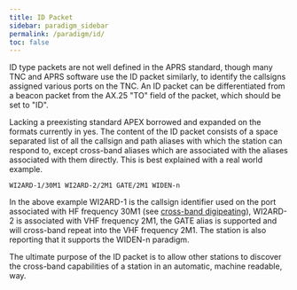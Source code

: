 ```yaml
---
title: ID Packet
sidebar: paradigm_sidebar
permalink: /paradigm/id/
toc: false
---
```


ID type packets are not well defined in the APRS standard, though many TNC and APRS software use the ID packet similarly, to identify the callsigns assigned various ports on the TNC. An ID packet can be differentiated from a beacon packet from the AX.25 "TO" field of the packet, which should be set to "ID".

Lacking a preexisting standard APEX borrowed and expanded on the formats currently in yes. The content of the ID packet consists of a space separated list of all the callsign and path aliases with which the station can respond to, except cross-band aliases which are associated with the aliases associated with them directly. This is best explained with a real world example.

    WI2ARD-1/30M1 WI2ARD-2/2M1 GATE/2M1 WIDEN-n

In the above example WI2ARD-1 is the callsign identifier used on the port associated with HF frequency 30M1 (see [cross-band digipeating](/protocol/cross-band)), WI2ARD-2 is associated with VHF frequency 2M1, the GATE alias is supported and will cross-band repeat into the VHF frequency 2M1. The station is also reporting that it supports the WIDEN-n paradigm.

The ultimate purpose of the ID packet is to allow other stations to discover the cross-band capabilities of a station in an automatic, machine readable, way.

